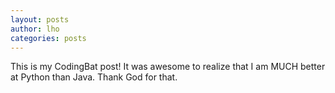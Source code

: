 ```yaml
---
layout: posts
author: lho
categories: posts
---
```


This is my CodingBat post!  It was awesome to realize that I am MUCH better at Python than Java.  Thank God for that.
